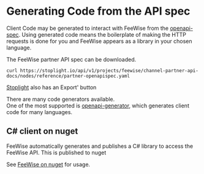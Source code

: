 # Generating Code from the API spec

Client Code may be generated to interact with FeeWise from the [openapi-spec](https://swagger.io/specification/). Using 
generated code means the boilerplate of making the HTTP requests is done for you and FeeWise appears as a library in your 
chosen language.

The FeeWise partner API spec can be downloaded.  

```shell
curl https://stoplight.io/api/v1/projects/feewise/channel-partner-api-docs/nodes/reference/partner-openapispec.yaml
```

[Stoplight](https://feewise.stoplight.io/docs/channel-partner-api-docs/4a91a3bcef6bd-fee-wise-partner-api) also has an Export' button 

There are many code generators available.   
One of the most supported is [openapi-generator](https://github.com/OpenAPITools/openapi-generator), which generates 
client code for many languages. 


## C# client on nuget

FeeWise automatically generates and publishes a C# library to access the FeeWise API. This is published to nuget

See [FeeWise on nuget](https://www.nuget.org/packages/FeeWise#readme-body-tab) for usage.